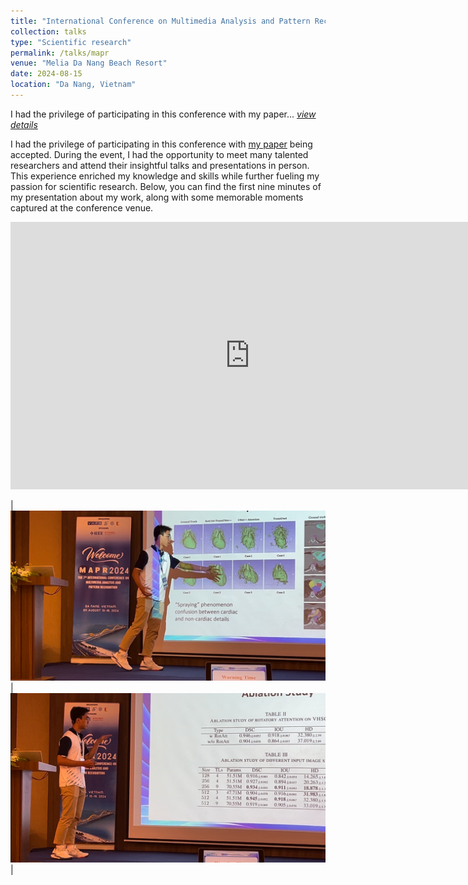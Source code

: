 ```yaml
---
title: "International Conference on Multimedia Analysis and Pattern Recognition 2024"
collection: talks
type: "Scientific research"
permalink: /talks/mapr
venue: "Melia Da Nang Beach Resort"
date: 2024-08-15
location: "Da Nang, Vietnam"
---
```


I had the privilege of participating in this conference with my paper... [*view details*](/posts/mapr)

I had the privilege of participating in this conference with [my paper](/research/paper-1) being accepted. During the event, I had the opportunity to meet many talented researchers and attend their insightful talks and presentations in person. This experience enriched my knowledge and skills while further fueling my passion for scientific research. Below, you can find the first nine minutes of my presentation about my work, along with some memorable moments captured at the conference venue.

<iframe src="https://www.facebook.com/plugins/video.php?height=314&href=https%3A%2F%2Fwww.facebook.com%2Fvnmapr%2Fvideos%2F352520374595801%2F&show_text=false&width=560&t=0" width="765" height="428" style="border:none;overflow:hidden" scrolling="no" frameborder="0" allowfullscreen="true" allow="autoplay; clipboard-write; encrypted-media; picture-in-picture; web-share" allowFullScreen="true"></iframe>

| ![](/assets/images/mapr/3.png) | ![](/assets/images/mapr/4.png) |